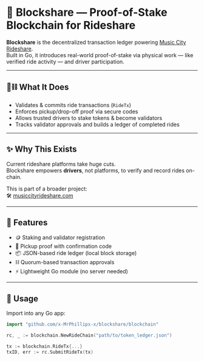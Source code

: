 # 🧱 Blockshare — Proof-of-Stake Blockchain for Rideshare

**Blockshare** is the decentralized transaction ledger powering [Music City Rideshare](https://www.musiccityrideshare.com).  
Built in Go, it introduces real-world proof-of-stake via physical work — like verified ride activity — and driver participation.

---

## 🚗⛓ What It Does

- Validates & commits ride transactions (`RideTx`)
- Enforces pickup/drop-off proof via secure codes
- Allows trusted drivers to stake tokens & become validators
- Tracks validator approvals and builds a ledger of completed rides

---

## ✨ Why This Exists

Current rideshare platforms take huge cuts.  
Blockshare empowers **drivers**, not platforms, to verify and record rides on-chain.

This is part of a broader project:  
🛠️ [musiccityrideshare.com](https://www.musiccityrideshare.com)

---

## 🧪 Features

- 🪙 Staking and validator registration
- 🔐 Pickup proof with confirmation code
- 📦 JSON-based ride ledger (local block storage)
- ⛓️ Quorum-based transaction approvals
- ⚡ Lightweight Go module (no server needed)

---

## 🔧 Usage

Import into any Go app:

```go
import "github.com/x-MrPhillips-x/blockshare/blockchain"

rc, _ := blockchain.NewRideChain("path/to/token_ledger.json")

tx := blockchain.RideTx{...}
txID, err := rc.SubmitRideTx(tx)
